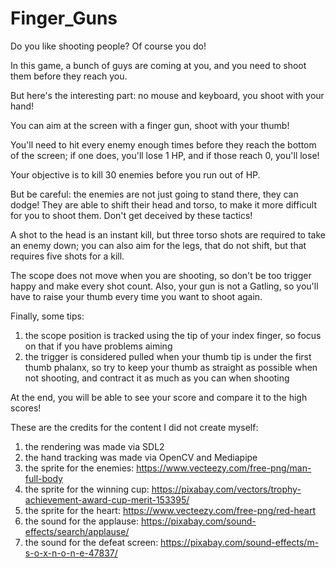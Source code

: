 # Finger_Guns

Do you like shooting people? Of course you do!

In this game, a bunch of guys are coming at you, and you need to shoot them before they reach you.

But here's the interesting part: no mouse and keyboard, you shoot with your hand!

You can aim at the screen with a finger gun, shoot with your thumb!

You'll need to hit every enemy enough times before they reach the bottom of the screen; if one does, you'll lose 1 HP, and if those reach 0, you'll lose!

Your objective is to kill 30 enemies before you run out of HP.

But be careful: the enemies are not just going to stand there, they can dodge!
They are able to shift their head and torso, to make it more difficult for you to shoot them.
Don't get deceived by these tactics!

A shot to the head is an instant kill, but three torso shots are required to take an enemy down; you can also aim for the legs, that do not shift, but that requires five shots for a kill.

The scope does not move when you are shooting, so don't be too trigger happy and make every shot count.
Also, your gun is not a Gatling, so you'll have to raise your thumb every time you want to shoot again.

Finally, some tips:
1. the scope position is tracked using the tip of your index finger, so focus on that if you have problems aiming
2. the trigger is considered pulled when your thumb tip is under the first thumb phalanx, so try to keep your thumb as straight as possible when not shooting, and contract it as much as you can when shooting

At the end, you will be able to see your score and compare it to the high scores!



These are the credits for the content I did not create myself:
1. the rendering was made via SDL2
2. the hand tracking was made via OpenCV and Mediapipe
3. the sprite for the enemies: https://www.vecteezy.com/free-png/man-full-body
4. the sprite for the winning cup: https://pixabay.com/vectors/trophy-achievement-award-cup-merit-153395/
5. the sprite for the heart: https://www.vecteezy.com/free-png/red-heart
6. the sound for the applause: https://pixabay.com/sound-effects/search/applause/
7. the sound for the defeat screen: https://pixabay.com/sound-effects/m-s-o-x-n-o-n-e-47837/
